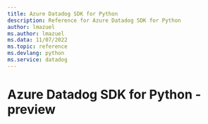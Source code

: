 ```yaml
---
title: Azure Datadog SDK for Python
description: Reference for Azure Datadog SDK for Python
author: lmazuel
ms.author: lmazuel
ms.data: 11/07/2022
ms.topic: reference
ms.devlang: python
ms.service: datadog
---
```

# Azure Datadog SDK for Python - preview


